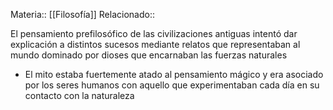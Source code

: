 Materia:: [[Filosofía]]
Relacionado:: 

El pensamiento prefilosófico de las civilizaciones antiguas intentó dar explicación a distintos sucesos mediante relatos que representaban al mundo dominado por dioses que encarnaban las fuerzas naturales
- El mito estaba fuertemente atado al pensamiento mágico y era asociado por los seres humanos con aquello que experimentaban cada día en su contacto con la naturaleza

